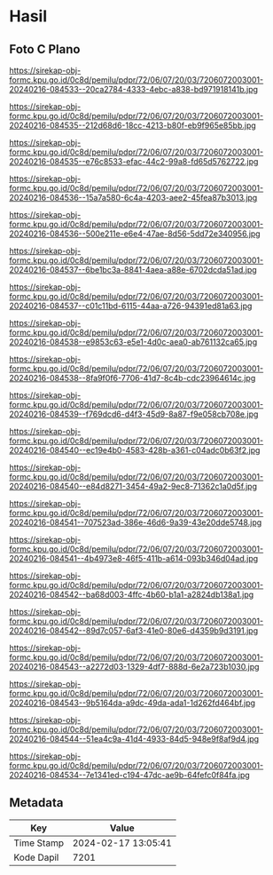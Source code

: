 # Hasil

## Foto C Plano

https://sirekap-obj-formc.kpu.go.id/0c8d/pemilu/pdpr/72/06/07/20/03/7206072003001-20240216-084533--20ca2784-4333-4ebc-a838-bd971918141b.jpg

https://sirekap-obj-formc.kpu.go.id/0c8d/pemilu/pdpr/72/06/07/20/03/7206072003001-20240216-084535--212d68d6-18cc-4213-b80f-eb9f965e85bb.jpg

https://sirekap-obj-formc.kpu.go.id/0c8d/pemilu/pdpr/72/06/07/20/03/7206072003001-20240216-084535--e76c8533-efac-44c2-99a8-fd65d5762722.jpg

https://sirekap-obj-formc.kpu.go.id/0c8d/pemilu/pdpr/72/06/07/20/03/7206072003001-20240216-084536--15a7a580-6c4a-4203-aee2-45fea87b3013.jpg

https://sirekap-obj-formc.kpu.go.id/0c8d/pemilu/pdpr/72/06/07/20/03/7206072003001-20240216-084536--500e211e-e6e4-47ae-8d56-5dd72e340956.jpg

https://sirekap-obj-formc.kpu.go.id/0c8d/pemilu/pdpr/72/06/07/20/03/7206072003001-20240216-084537--6be1bc3a-8841-4aea-a88e-6702dcda51ad.jpg

https://sirekap-obj-formc.kpu.go.id/0c8d/pemilu/pdpr/72/06/07/20/03/7206072003001-20240216-084537--c01c11bd-6115-44aa-a726-94391ed81a63.jpg

https://sirekap-obj-formc.kpu.go.id/0c8d/pemilu/pdpr/72/06/07/20/03/7206072003001-20240216-084538--e9853c63-e5e1-4d0c-aea0-ab761132ca65.jpg

https://sirekap-obj-formc.kpu.go.id/0c8d/pemilu/pdpr/72/06/07/20/03/7206072003001-20240216-084538--8fa9f0f6-7706-41d7-8c4b-cdc23964614c.jpg

https://sirekap-obj-formc.kpu.go.id/0c8d/pemilu/pdpr/72/06/07/20/03/7206072003001-20240216-084539--f769dcd6-d4f3-45d9-8a87-f9e058cb708e.jpg

https://sirekap-obj-formc.kpu.go.id/0c8d/pemilu/pdpr/72/06/07/20/03/7206072003001-20240216-084540--ec19e4b0-4583-428b-a361-c04adc0b63f2.jpg

https://sirekap-obj-formc.kpu.go.id/0c8d/pemilu/pdpr/72/06/07/20/03/7206072003001-20240216-084540--e84d8271-3454-49a2-9ec8-71362c1a0d5f.jpg

https://sirekap-obj-formc.kpu.go.id/0c8d/pemilu/pdpr/72/06/07/20/03/7206072003001-20240216-084541--707523ad-386e-46d6-9a39-43e20dde5748.jpg

https://sirekap-obj-formc.kpu.go.id/0c8d/pemilu/pdpr/72/06/07/20/03/7206072003001-20240216-084541--4b4973e8-46f5-411b-a614-093b346d04ad.jpg

https://sirekap-obj-formc.kpu.go.id/0c8d/pemilu/pdpr/72/06/07/20/03/7206072003001-20240216-084542--ba68d003-4ffc-4b60-b1a1-a2824db138a1.jpg

https://sirekap-obj-formc.kpu.go.id/0c8d/pemilu/pdpr/72/06/07/20/03/7206072003001-20240216-084542--89d7c057-6af3-41e0-80e6-d4359b9d3191.jpg

https://sirekap-obj-formc.kpu.go.id/0c8d/pemilu/pdpr/72/06/07/20/03/7206072003001-20240216-084543--a2272d03-1329-4df7-888d-6e2a723b1030.jpg

https://sirekap-obj-formc.kpu.go.id/0c8d/pemilu/pdpr/72/06/07/20/03/7206072003001-20240216-084543--9b5164da-a9dc-49da-ada1-1d262fd464bf.jpg

https://sirekap-obj-formc.kpu.go.id/0c8d/pemilu/pdpr/72/06/07/20/03/7206072003001-20240216-084544--51ea4c9a-41d4-4933-84d5-948e9f8af9d4.jpg

https://sirekap-obj-formc.kpu.go.id/0c8d/pemilu/pdpr/72/06/07/20/03/7206072003001-20240216-084534--7e1341ed-c194-47dc-ae9b-64fefc0f84fa.jpg


## Metadata

| Key        | Value               |
| ---------- | ------------------- |
| Time Stamp | 2024-02-17 13:05:41 |
| Kode Dapil | 7201                |



